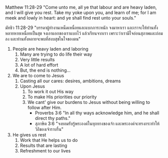 Matthew 11:28-29 "Come unto me, all ye that labour and are heavy laden, and I will give you rest. Take my yoke upon you, and learn of me; for I am meek and lowly in heart: and ye shall find rest unto your souls."

มัทธิว 11:28-29 "บรรดาผู้ทำงานเหน็ดเหนื่อยและแบกภาระหนัก จงมาหาเรา และเราจะให้ท่านทั้งหลายหายเหนื่อยเป็นสุข จงเอาแอกของเราแบกไว้ แล้วเรียนจากเรา เพราะว่าเรามีใจอ่อนสุภาพและถ่อมลง และท่านทั้งหลายจะพบที่สงบสุขในใจของตน"

1. People are heavy laden and laboring
   1. Many are trying to do life their way
   2. Very little results
   3. A lot of hard effort
   4. But, the end is nothing...
2. We are to come to Jesus
   1. Casting all our cares: desires, ambitions, dreams
   2. Upon Jesus
      1. To work it out His way
      2. To make His priorities our priority
      3. We cant' give our burdens to Jesus without being willing to follow after Him.
          - Proverbs 3:6 "In all thy ways acknowledge him, and he shall direct thy paths."
          - สุภาษิต 3:6 "จงยอมรับรู้พระองค์ในทุกทางของเจ้า และพระองค์จะทรงกระทำให้วิถีของเจ้าราบรื่น"
3. He gives us rest
   1. Work that He helps us to do
   2. Results that are lasting
   3. Refreshment to our lives



